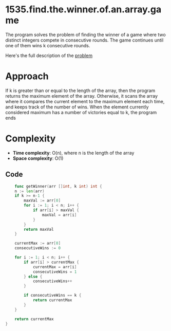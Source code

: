 #  1535.find.the.winner.of.an.array.game

The program solves the problem of finding the winner of a game where two distinct integers compete in consecutive rounds. The game continues until one of them wins k consecutive rounds. 

Here's the full description of the [problem](Leetcode.com/problems/find-the-winner-of-an-array-game/?envType=daily-question&envId=2023-11-05)


# Approach 

If k is greater than or equal to the length of the array, then the program returns the maximum element of the array. Otherwise, it scans the array where it compares the current element to the maximum element each time, and keeps track of the number of wins. When the element currently considered maximum has a number of victories equal to k, the program ends
 
# Complexity 

- **Time complexity**: O(n), where n is the length of the array
- **Space complexity**: O(1)

## Code 

```go
    func getWinner(arr []int, k int) int {
	n := len(arr)
	if k >= n-1 {
		maxVal := arr[0]
		for i := 1; i < n; i++ {
			if arr[i] > maxVal {
				maxVal = arr[i]
			}
		}
		return maxVal
	}

	currentMax := arr[0]
	consecutiveWins := 0

	for i := 1; i < n; i++ {
		if arr[i] > currentMax {
			currentMax = arr[i]
			consecutiveWins = 1
		} else {
			consecutiveWins++
		}

		if consecutiveWins == k {
			return currentMax
		}
	}

	return currentMax
}
```
